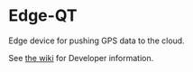 # Edge-QT

Edge device for pushing GPS data to the cloud.

See [the wiki](https://gitlab.cs.uwindsor.ca/juzahach/edge-qt/wikis) for Developer information.
